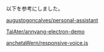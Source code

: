 以下を参考にしました。

[augustogoncalves/personal-assistant](https://github.com/augustogoncalves/personal-assistant)

[TalAter/annyang-electron-demo](https://github.com/TalAter/annyang-electron-demo)

[anchetaWern/responsive-voice.js](https://gist.github.com/anchetaWern/ed6e841555602656e6ae)
